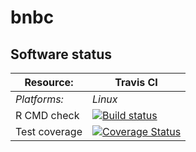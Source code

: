 # bnbc

## Software status

| Resource:     | Travis CI     |
| ------------- | ------------------- |
| _Platforms:_  | _Linux_       |
| R CMD check   | <a href="https://travis-ci.org/kasperdanielhansen/bnbc"><img src="https://travis-ci.org/kasperdanielhansen/bnbc.svg" alt="Build status"></a> |
| Test coverage | <a href="https://codecov.io/github/kasperdanielhansen/bnbc?branch=master"><img src="https://codecov.io/github/kasperdanielhansen/bnbc/coverage.svg?branch=master" alt="Coverage Status"/></a>   |                  |

